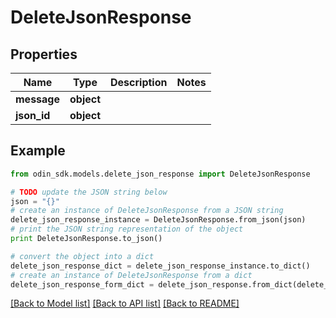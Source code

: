 # DeleteJsonResponse


## Properties

Name | Type | Description | Notes
------------ | ------------- | ------------- | -------------
**message** | **object** |  | 
**json_id** | **object** |  | 

## Example

```python
from odin_sdk.models.delete_json_response import DeleteJsonResponse

# TODO update the JSON string below
json = "{}"
# create an instance of DeleteJsonResponse from a JSON string
delete_json_response_instance = DeleteJsonResponse.from_json(json)
# print the JSON string representation of the object
print DeleteJsonResponse.to_json()

# convert the object into a dict
delete_json_response_dict = delete_json_response_instance.to_dict()
# create an instance of DeleteJsonResponse from a dict
delete_json_response_form_dict = delete_json_response.from_dict(delete_json_response_dict)
```
[[Back to Model list]](../README.md#documentation-for-models) [[Back to API list]](../README.md#documentation-for-api-endpoints) [[Back to README]](../README.md)


